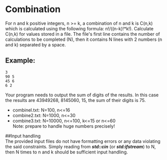 # Combination  

For n and k positive integers, n >= k, a combination of n and k is C(n,k) which is calculated using the following formula: n!/((n-k)!*k!). Calculate C(n,k) for values stored in a file. The file's first line contains the number of calculations to be completed (N), then it contains N lines with 2 numbers (n and k) separated by a space.  

## Example:  
```
3  
90 5  
45 6  
6 2  
```  
Your program needs to output the sum of digits of the results. In this case the results are 43949268, 8145060, 15, the sum of their digits is 75.

- combinel.txt: N=100, n<=16  
- combine2.txt: N=1000, n<=30  
- combine3.txt: N=10000, n<=100, k<=15 or n<=60  
Note: prepare to handle huge numbers precisely!  

##Input handling  
The provided input files do not have formatting errors or any data violating the said constraints. Simply reading from ***std::cin*** (or ***std:ifstream***) to N, then N times to n and k should be sufficient input handling.  
